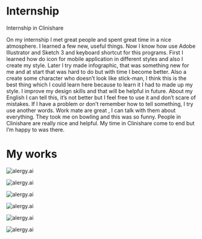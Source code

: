 Internship
======


Internship in Clinishare


On my internship I met great people and spent great time in a nice atmosphere. I learned a few new, useful things. Now I know how use Adobe Illustrator and Sketch 3 and keyboard shortcut for this programs. First I learned how do icon for mobile application in different styles and also I create my style. Later I try made infographic, that was something new for me and at start that was hard to do but with time I become better. Also a create some character who doesn’t look like stick-man, I think this is the best thing which I could learn here because to learn it I had to made up my style. I improve my design skills and that will be helpful in future. About my English I can tell this, it’s not better but I feel free to use it and don’t scare of mistakes. If I have a problem or don’t remember how to tell something, I try use another words. Work mate are great , I can talk with them about everything. They took me on bowling and this was so funny. People in Clinishare are really nice and helpful.
My time in Clinishare come to end but I’m happy to was there.

My works
======
![alergy.ai](health-in-brazil.png) 

![alergy.ai](brazilinfo2.png)

![alergy.ai](brazilinfo3.png)

![alergy.ai](icon@.png)

![alergy.ai](doc&nur2.png)

![alergy.ai](arab.png)
